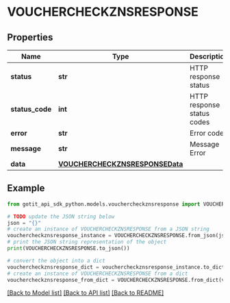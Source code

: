# VOUCHERCHECKZNSRESPONSE


## Properties

Name | Type | Description | Notes
------------ | ------------- | ------------- | -------------
**status** | **str** | HTTP response status | [optional] 
**status_code** | **int** | HTTP response status codes | [optional] 
**error** | **str** | Error code | [optional] 
**message** | **str** | Message Error | [optional] 
**data** | [**VOUCHERCHECKZNSRESPONSEData**](VOUCHERCHECKZNSRESPONSEData.md) |  | [optional] 

## Example

```python
from gotit_api_sdk_python.models.vouchercheckznsresponse import VOUCHERCHECKZNSRESPONSE

# TODO update the JSON string below
json = "{}"
# create an instance of VOUCHERCHECKZNSRESPONSE from a JSON string
vouchercheckznsresponse_instance = VOUCHERCHECKZNSRESPONSE.from_json(json)
# print the JSON string representation of the object
print(VOUCHERCHECKZNSRESPONSE.to_json())

# convert the object into a dict
vouchercheckznsresponse_dict = vouchercheckznsresponse_instance.to_dict()
# create an instance of VOUCHERCHECKZNSRESPONSE from a dict
vouchercheckznsresponse_from_dict = VOUCHERCHECKZNSRESPONSE.from_dict(vouchercheckznsresponse_dict)
```
[[Back to Model list]](../README.md#documentation-for-models) [[Back to API list]](../README.md#documentation-for-api-endpoints) [[Back to README]](../README.md)


